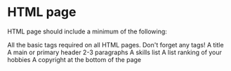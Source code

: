 # HTML page

 HTML page should include a minimum of the following:

All the basic tags required on all HTML pages. Don't forget any tags!
A title
A main or primary header
2-3 paragraphs
A skills list
A list ranking of your hobbies
A copyright at the bottom of the page
 

